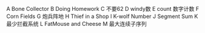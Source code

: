 A 	Bone Collector
B 	Doing Homework
C 	不要62
D 	windy数
E 	count 数字计数
F 	Corn Fields
G 	炮兵阵地
H 	Thief in a Shop
I 	K-wolf Number
J 	Segment Sum
K 	最少拦截系统
L 	FatMouse and Cheese
M 	最大连续子序列 
